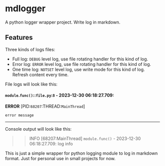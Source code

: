 # mdlogger

A python logger wrapper project. Write log in markdown.

## Features

Three kinds of logs files:

* Full log: `DEBUG` level log, use file rotating handler for this kind of log.
* Error log: `ERROR` level log, use file rotating handler for this kind of log.
* One time log: `NOTSET` level log, use write mode for this kind of log. Refresh content every time.

File logs will look like this:

#### `module`.`func()`::`file.py`:`8` - 2023-12-30 06:18:27.709:
**ERROR** [PID:`68207`:THREAD:`MainThread`]

```plaintext
error message
```

--------

Console output will look like this:

>> INFO [68207:MainThread] `module.func()` - 2023-12-30 06:18:27.709:
    log info

This is just a simple wrapper for python logging module to log in markdown format.
Just for personal use in small projects for now.
